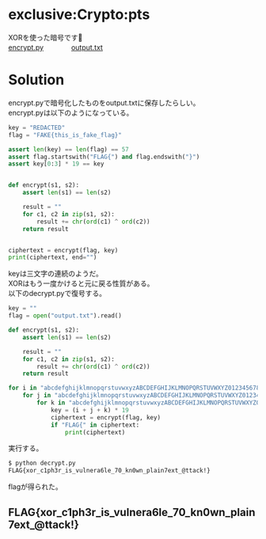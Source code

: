 # exclusive:Crypto:pts
XORを使った暗号です🔐  
[encrypt.py](encrypt.py)　　　　[output.txt](output.txt)  

# Solution
encrypt.pyで暗号化したものをoutput.txtに保存したらしい。  
encrypt.pyは以下のようになっている。  
```python:encrypt.py
key = "REDACTED"
flag = "FAKE{this_is_fake_flag}"

assert len(key) == len(flag) == 57
assert flag.startswith("FLAG{") and flag.endswith("}")
assert key[0:3] * 19 == key


def encrypt(s1, s2):
    assert len(s1) == len(s2)

    result = ""
    for c1, c2 in zip(s1, s2):
        result += chr(ord(c1) ^ ord(c2))
    return result


ciphertext = encrypt(flag, key)
print(ciphertext, end="")

```
keyは三文字の連続のようだ。  
XORはもう一度かけると元に戻る性質がある。  
以下のdecrypt.pyで復号する。  
```python:decrypt.py
key = ""
flag = open("output.txt").read()

def encrypt(s1, s2):
    assert len(s1) == len(s2)

    result = ""
    for c1, c2 in zip(s1, s2):
        result += chr(ord(c1) ^ ord(c2))
    return result

for i in "abcdefghijklmnopqrstuvwxyzABCDEFGHIJKLMNOPQRSTUVWXYZ0123456789":
    for j in "abcdefghijklmnopqrstuvwxyzABCDEFGHIJKLMNOPQRSTUVWXYZ0123456789":
        for k in "abcdefghijklmnopqrstuvwxyzABCDEFGHIJKLMNOPQRSTUVWXYZ0123456789":
            key = (i + j + k) * 19
            ciphertext = encrypt(flag, key)
            if "FLAG{" in ciphertext:
                print(ciphertext)
```
実行する。  
```bash
$ python decrypt.py
FLAG{xor_c1ph3r_is_vulnera6le_70_kn0wn_plain7ext_@ttack!}
```
flagが得られた。  

## FLAG{xor_c1ph3r_is_vulnera6le_70_kn0wn_plain7ext_@ttack!}
